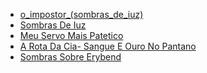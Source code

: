 

- [o_impostor_(sombras_de_iuz)](o_impostor_(sombras_de_iuz).md)
- [Sombras De Iuz](sombras_de_iuz.md)
- [Meu Servo Mais Patetico](meu_servo_mais_patetico.md)
- [A Rota Da Cia- Sangue E Ouro No Pantano](a_rota_da_cia-_sangue_e_ouro_no_pantano.md)
- [Sombras Sobre Erybend](sombras_sobre_erybend.md)
